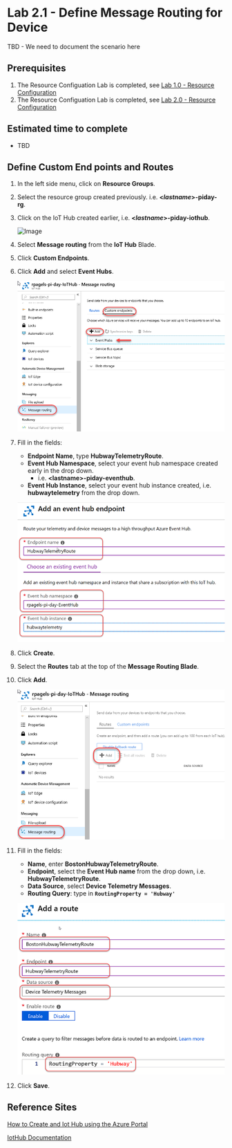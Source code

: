 # Lab 2.1 - Define Message Routing for Device
TBD - We need to document the scenario here

## Prerequisites
1. The Resource Configuation Lab is completed, see [Lab 1.0 - Resource Configuration](https://github.com/Azure/IoT-Pi-Day/tree/master/Lab%201%20-%20Getting%20started%20with%20the%20Sense%20HAT/Lab%201.0%20-%20Resource%20Configuration)
2. The Resource Configuation Lab is completed, see [Lab 2.0 - Resource Configuration](https://github.com/Azure/IoT-Pi-Day/tree/master/Lab%202%20-%20Working%20with%20Hubway%20Data/Lab%202.0%20-%20Resource%20Configuration)

## Estimated time to complete
- TBD

## Define Custom End points and Routes
1. In the left side menu, click on **Resource Groups**.
2. Select the resource group created previously. i.e. **<*lastname*>-piday-rg**.
3. Click on the IoT Hub created earlier, i.e. **<*lastname*>-piday-iothub**.

    ![Image](/images/lab-0-imagex.png)

4. Select **Message routing** from the **IoT Hub** Blade.
5. Click **Custom Endpoints**.
6. Click **Add** and select **Event Hubs**.

    ![Image](/images/lab-2.1-image3.png)

5.  Fill in the fields:
    - **Endpoint Name**, type **HubwayTelemetryRoute**.
    - **Event Hub Namespace**, select your event hub namespace created early in the drop down.
        - i.e. **<**lastname**>-piday-eventhub**.
    - **Event Hub Instance**, select your event hub instance created, i.e. **hubwaytelemetry** from the drop down.

    ![Image](/images/lab-2.1-image4.png)

6. Click **Create**.
7. Select the **Routes** tab at the top of the **Message Routing Blade**.
8. Click **Add**.

    ![Image](/images/lab-2.1-image5.png)

8.  Fill in the fields:
    - **Name**, enter **BostonHubwayTelemetryRoute**.
    - **Endpoint**, select the **Event Hub name** from the drop down, i.e. **HubwayTelemetryRoute**.
    - **Data Source**, select **Device Telemetry Messages**.
    - **Routing Query**: type in **```RoutingProperty = 'Hubway' ```**

    ![Image](/images/lab-2.1-image6.png)

9. Click **Save**.

## Reference Sites

[How to Create and Iot Hub using the Azure Portal][Create-iot-hub]

[IotHub Documentation][IotHub-Documentation]



[Azure-Portal]: https://portal.azure.com/ 

[Create-iot-hub]: https://docs.microsoft.com/en-us/azure/iot-hub/iot-hub-create-through-portal

[IotHub-Documentation]: https://docs.microsoft.com/en-us/azure/iot-hub/
